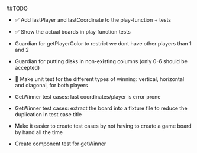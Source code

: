 ##TODO 
- ✅ Add lastPlayer and lastCoordinate to the play-function + tests
- ✅ Show the actual boards in play function tests
- Guardian for getPlayerColor to restrict we dont have other players than 1 and 2
- Guardian for putting disks in non-existing columns (only 0-6 should be accepted)
- 👀 Make unit test for the different types of winning: vertical, horizontal and diagonal, for both players

- GetWinner test cases: last coordinates/player is error prone
- GetWinner test cases: extract the board into a fixture file to reduce the duplication in test case title

- Make it easier to create test cases by not having to create a game board by hand all the time
- Create component test for getWinner